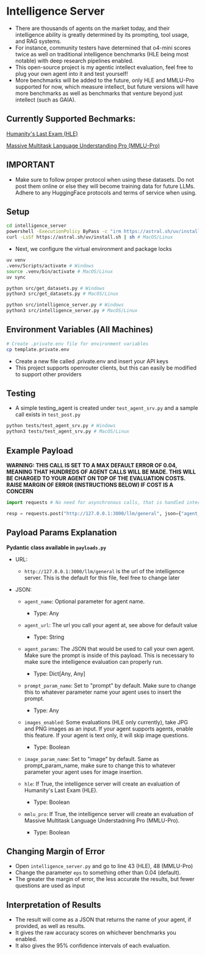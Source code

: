 # Intelligence Server

* There are thousands of agents on the market today, and their intelligence ability is greatly determined by its prompting, tool usage, and RAG systems.
* For instance, community testers have determined that o4-mini scores twice as well on traditional intelligence benchmarks (HLE being most notable) with deep research pipelines enabled.
* This open-source project is my agentic intellect evaluation, feel free to plug your own agent into it and test yourself!
* More benchmarks will be added to the future, only HLE and MMLU-Pro supported for now, which measure intellect, but future versions will have more benchmarks as well as benchmarks that venture beyond just intellect (such as GAIA).

## Currently Supported Bechmarks:

[Humanity's Last Exam (HLE)](https://agi.safe.ai/)

[Massive Multitask Language Understanding Pro (MMLU-Pro)](https://huggingface.co/datasets/TIGER-Lab/MMLU-Pro)

## IMPORTANT

* Make sure to follow proper protocol when using these datasets. Do not post them online or else they will become training data for future LLMs. Adhere to any HuggingFace protocols and terms of service when using.

## Setup
```bash
cd intelligence_server
powershell -ExecutionPolicy ByPass -c "irm https://astral.sh/uv/install.ps1 | iex" # Windows
curl -LsSf https://astral.sh/uv/install.sh | sh # MacOS/Linux
```

* Next, we configure the virtual environment and package locks

```bash
uv venv
.venv/Scripts/activate # Windows
source .venv/bin/activate # MacOS/Linux
uv sync

python src/get_datasets.py # Windows
python3 src/get_datasets.py # MacOS/Linux

python src/intelligence_server.py # Windows
python3 src/intelligence_server.py # MacOS/Linux
```

## Environment Variables (All Machines)
```bash
# Create .private.env file for environment variables
cp template.private.env
```

* Create a new file called .private.env and insert your API keys
* This project supports openrouter clients, but this can easily be modified to support other providers


## Testing

* A simple testing_agent is created under `test_agent_srv.py` and a sample call exists in `test_post.py`

```bash
python tests/test_agent_srv.py # Windows
python3 tests/test_agent_srv.py # MacOS/Linux
```

## Example Payload

**WARNING: THIS CALL IS SET TO A MAX DEFAULT ERROR OF 0.04, MEANING THAT HUNDREDS OF AGENT CALLS WILL BE MADE. THIS WILL BE CHARGED TO YOUR AGENT ON TOP OF THE EVALUATION COSTS. RAISE MARGIN OF ERROR (INSTRUCTIONS BELOW) IF COST IS A CONCERN**

```python
import requests # No need for asynchronous calls, that is handled internally.

resp = requests.post("http://127.0.0.1:3000/llm/general", json={"agent_name": "test_agent", "agent_url": "http://127.0.0.1:8000/test_agent", "agent_params": {"model": "google/gemini-flash-1.5-8b", "prompt": "Unimportant", "image_enabled": True, "image": None, "output_type": None}, "prompt_param_name": "prompt", "image_param_name": "image", "hle": True, "mmlu_pro": True, "images_enabled": False})
```

## Payload Params Explanation

**Pydantic class available in `payloads.py`**

* URL:
    - `http://127.0.0.1:3000/llm/general` is the url of the intelligence server. This is the default for this file, feel free to change later

* JSON:
    - `agent_name`: Optional parameter for agent name.
        - Type: Any
    
    - `agent_url`: The url you call your agent at, see above for default value
        - Type: String

    - `agent_params`: The JSON that would be used to call your own agent. Make sure the prompt is inside of this payload. This is necessary to make sure the intelligence evaluation can properly run.
        - Type: Dict[Any, Any]

    - `prompt_param_name`: Set to "prompt" by default. Make sure to change this to whatever parameter name your agent uses to insert the prompt.
        - Type: Any
    
    - `images_enabled`: Some evaluations (HLE only currently), take JPG and PNG images as an input. If your agent supports agents, enable this feature. If your agent is text only, it will skip image questions.
        - Type: Boolean

    - `image_param_name`: Set to "image" by default. Same as prompt_param_name, make sure to change this to whatever parameter your agent uses for image insertion.

    - `hle`: If True, the intelligence server will create an evaluation of Humanity's Last Exam (HLE).
        - Type: Boolean
    
    - `mmlu_pro`: If True, the intelligence server will create an evaluation of Massive Multitask Language Understadning Pro (MMLU-Pro).
        - Type: Boolean

## Changing Margin of Error

* Open `intelligence_server.py` and go to line 43 (HLE), 48 (MMLU-Pro)
* Change the parameter `eps` to something other than 0.04 (default).
* The greater the margin of error, the less accurate the results, but fewer questions are used as input

## Interpretation of Results

* The result will come as a JSON that returns the name of your agent, if provided, as well as results.
* It gives the raw accuracy scores on whichever benchmarks you enabled.
* It also gives the 95% confidence intervals of each evaluation.